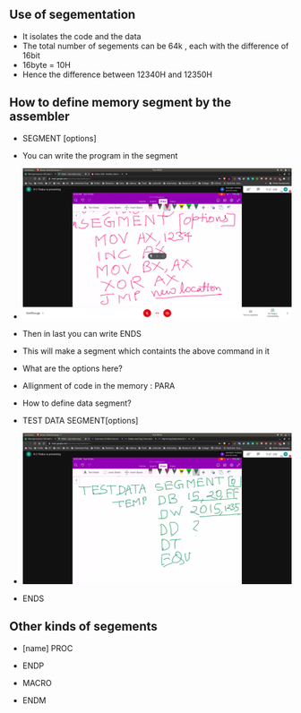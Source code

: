 ## Use of segementation
- It isolates the code and the data 
- The total number of segements can be 64k , each with the difference of 16bit
- 16byte = 10H
- Hence the difference between 12340H and 12350H

## How to define memory segment by the assembler
- SEGMENT [options]
 - You can write the program in the segment
 - ![wp](wp.jpg)
 - Then in last you can write ENDS
 - This will make a segment which containts the above command in it

- What are the options here?
- Allignment of code in the memory : PARA

- How to define data segment?
- TEST DATA SEGMENT[options]
- ![wd](wd.jpg)
- ENDS

## Other kinds of segements
- [name] PROC
- ENDP

- MACRO
- ENDM
